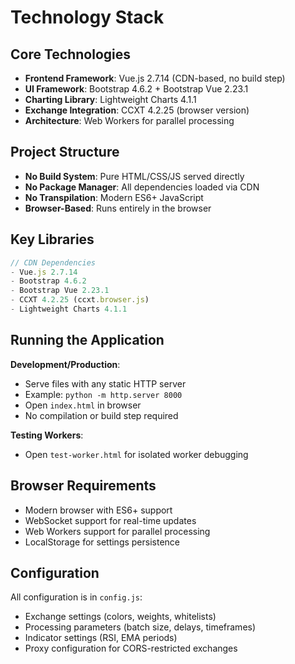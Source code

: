 # Technology Stack

## Core Technologies

- **Frontend Framework**: Vue.js 2.7.14 (CDN-based, no build step)
- **UI Framework**: Bootstrap 4.6.2 + Bootstrap Vue 2.23.1
- **Charting Library**: Lightweight Charts 4.1.1
- **Exchange Integration**: CCXT 4.2.25 (browser version)
- **Architecture**: Web Workers for parallel processing

## Project Structure

- **No Build System**: Pure HTML/CSS/JS served directly
- **No Package Manager**: All dependencies loaded via CDN
- **No Transpilation**: Modern ES6+ JavaScript
- **Browser-Based**: Runs entirely in the browser

## Key Libraries

```javascript
// CDN Dependencies
- Vue.js 2.7.14
- Bootstrap 4.6.2
- Bootstrap Vue 2.23.1
- CCXT 4.2.25 (ccxt.browser.js)
- Lightweight Charts 4.1.1
```

## Running the Application

**Development/Production**:
- Serve files with any static HTTP server
- Example: `python -m http.server 8000`
- Open `index.html` in browser
- No compilation or build step required

**Testing Workers**:
- Open `test-worker.html` for isolated worker debugging

## Browser Requirements

- Modern browser with ES6+ support
- WebSocket support for real-time updates
- Web Workers support for parallel processing
- LocalStorage for settings persistence

## Configuration

All configuration is in `config.js`:
- Exchange settings (colors, weights, whitelists)
- Processing parameters (batch size, delays, timeframes)
- Indicator settings (RSI, EMA periods)
- Proxy configuration for CORS-restricted exchanges

